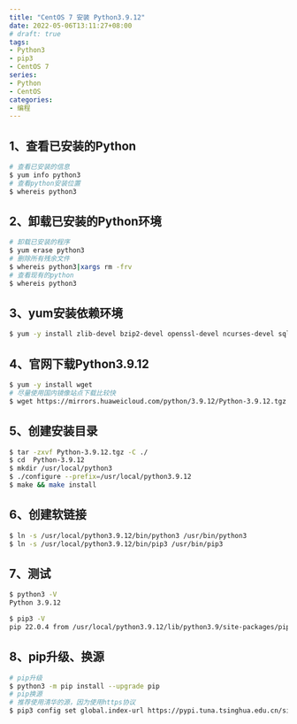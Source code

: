 ```yaml
---
title: "CentOS 7 安装 Python3.9.12"
date: 2022-05-06T13:11:27+08:00
# draft: true
tags:
- Python3
- pip3
- CentOS 7
series:
- Python
- CentOS
categories:
- 编程
---
```

## 1、查看已安装的Python

```bash
# 查看已安装的信息
$ yum info python3
# 查看python安装位置
$ whereis python3
```
 
## 2、卸载已安装的Python环境

```bash
# 卸载已安装的程序
$ yum erase python3
# 删除所有残余文件
$ whereis python3|xargs rm -frv
# 查看现有的python
$ whereis python3
```

## 3、yum安装依赖环境

```bash
$ yum -y install zlib-devel bzip2-devel openssl-devel ncurses-devel sqlite-devel readline-devel tk-devel gdbm-devel db4-devel libpcap-devel xz-devel
```

## 4、官网下载Python3.9.12

```bash
$ yum -y install wget
# 尽量使用国内镜像站点下载比较快
$ wget https://mirrors.huaweicloud.com/python/3.9.12/Python-3.9.12.tgz
```

## 5、创建安装目录

```bash
$ tar -zxvf Python-3.9.12.tgz -C ./
$ cd  Python-3.9.12
$ mkdir /usr/local/python3 
$ ./configure --prefix=/usr/local/python3.9.12
$ make && make install
```

## 6、创建软链接

```bash
$ ln -s /usr/local/python3.9.12/bin/python3 /usr/bin/python3
$ ln -s /usr/local/python3.9.12/bin/pip3 /usr/bin/pip3
```

## 7、测试

```bash
$ python3 -V
Python 3.9.12

$ pip3 -V
pip 22.0.4 from /usr/local/python3.9.12/lib/python3.9/site-packages/pip (python 3.9)
```

## 8、pip升级、换源

```bash
# pip升级
$ python3 -m pip install --upgrade pip
# pip换源
# 推荐使用清华的源，因为使用https协议
$ pip3 config set global.index-url https://pypi.tuna.tsinghua.edu.cn/simple
```
